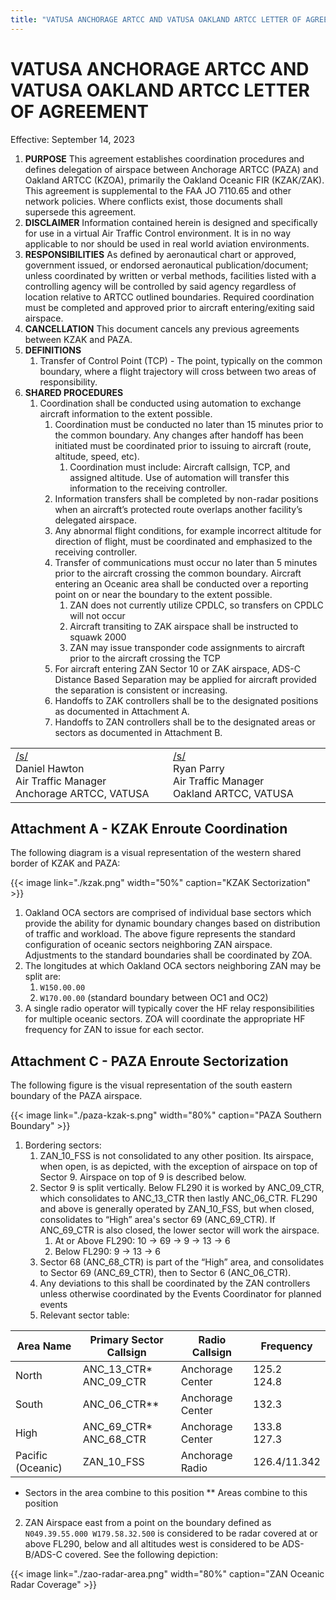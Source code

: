 ```yaml
---
title: "VATUSA ANCHORAGE ARTCC AND VATUSA OAKLAND ARTCC LETTER OF AGREEMENT"
---
```


# VATUSA ANCHORAGE ARTCC AND VATUSA OAKLAND ARTCC LETTER OF AGREEMENT

Effective: September 14, 2023

1. **PURPOSE** This agreement establishes coordination procedures and defines delegation of airspace between Anchorage ARTCC (PAZA) and Oakland ARTCC (KZOA), primarily the Oakland Oceanic FIR (KZAK/ZAK). This agreement is supplemental to the FAA JO 7110.65 and other network policies. Where conflicts exist, those documents shall supersede this agreement.
2. **DISCLAIMER** Information contained herein is designed and specifically for use in a virtual Air Traffic Control environment. It is in no way applicable to nor should be used in real world aviation environments.
3. **RESPONSIBILITIES** As defined by aeronautical chart or approved, government issued, or endorsed aeronautical publication/document; unless coordinated by written or verbal methods, facilities listed with a controlling agency will be controlled by said agency regardless of location relative to ARTCC outlined boundaries. Required coordination must be completed and approved prior to aircraft entering/exiting said airspace.
4. **CANCELLATION** This document cancels any previous agreements between KZAK and PAZA.
5. **DEFINITIONS**
   1. Transfer of Control Point (TCP) - The point, typically on the common boundary, where a flight trajectory will cross between two areas of responsibility.
5. **SHARED PROCEDURES**
   1. Coordination shall be conducted using automation to exchange aircraft information to the extent possible.
      1. Coordination must be conducted no later than 15 minutes prior to the common boundary. Any changes after handoff has been initiated must be coordinated prior to issuing to aircraft (route, altitude, speed, etc).
         1. Coordination must include: Aircraft callsign, TCP, and assigned altitude. Use of automation will transfer this information to the receiving controller.
      2. Information transfers shall be completed by non-radar positions when an aircraft’s protected route overlaps another facility’s delegated airspace.
      3. Any abnormal flight conditions, for example incorrect altitude for direction of flight, must be coordinated and emphasized to the receiving controller.
      4. Transfer of communications must occur no later than 5 minutes prior to the aircraft crossing the common boundary. Aircraft entering an Oceanic area shall be conducted over a reporting point on or near the boundary to the extent possible.
         1. ZAN does not currently utilize CPDLC, so transfers on CPDLC will not occur
         2. Aircraft transiting to ZAK airspace shall be instructed to squawk 2000
         3. ZAN may issue transponder code assignments to aircraft prior to the aircraft crossing the TCP
      5. For aircraft entering ZAN Sector 10 or ZAK airspace, ADS-C Distance Based Separation may be applied for aircraft provided the separation is consistent or increasing.
      6. Handoffs to ZAK controllers shall be to the designated positions as documented in Attachment A.
      7. Handoffs to ZAN controllers shall be to the designated areas or sectors as documented in Attachment B.

<table style="width: 100% !important; display: table; border:0;">
<tr><td style="width: 50%; border: 0;"><u> /s/ </u><br>Daniel Hawton<br>Air Traffic Manager<br>Anchorage ARTCC, VATUSA</td>
<td style="width: 50%; border: 0;"><u> /s/ </u><br>Ryan Parry<br>Air Traffic Manager<br>Oakland ARTCC, VATUSA</td></tr>
</table>

## Attachment A - KZAK Enroute Coordination

The following diagram is a visual representation of the western shared border of KZAK and PAZA:

{{< image link="./kzak.png" width="50%" caption="KZAK Sectorization" >}}

1. Oakland OCA sectors are comprised of individual base sectors which provide the ability for dynamic boundary changes based on distribution of traffic and workload. The above figure represents the standard configuration of oceanic sectors neighboring ZAN airspace. Adjustments to the standard boundaries shall be coordinated by ZOA.
2. The longitudes at which Oakland OCA sectors neighboring ZAN may be split are:
   1. `W150.00.00`
   2. `W170.00.00` (standard boundary between OC1 and OC2)
3. A single radio operator will typically cover the HF relay responsibilities for multiple oceanic sectors. ZOA will coordinate the appropriate HF frequency for ZAN to issue for each sector.

## Attachment C - PAZA Enroute Sectorization

The following figure is the visual representation of the south eastern boundary of the PAZA airspace.

{{< image link="./paza-kzak-s.png" width="80%" caption="PAZA Southern Boundary" >}}

1. Bordering sectors:
   1. ZAN_10_FSS is not consolidated to any other position. Its airspace, when open, is as depicted, with the exception of airspace on top of Sector 9. Airspace on top of 9 is described below.
   2. Sector 9 is split vertically. Below FL290 it is worked by ANC_09_CTR, which consolidates to ANC_13_CTR then lastly ANC_06_CTR. FL290 and above is generally operated by ZAN_10_FSS, but when closed, consolidates to “High” area's sector 69 (ANC_69_CTR). If ANC_69_CTR is also closed, the lower sector will work the airspace.
      1. At or Above FL290: 10 -> 69 -> 9 -> 13 -> 6
      2. Below FL290: 9 -> 13 -> 6
   3. Sector 68 (ANC_68_CTR) is part of the “High” area, and consolidates to Sector 69 (ANC_69_CTR), then to Sector 6 (ANC_06_CTR).
   4. Any deviations to this shall be coordinated by the ZAN controllers unless otherwise coordinated by the Events Coordinator for planned events
   5. Relevant sector table:

| Area Name | Primary Sector Callsign | Radio Callsign | Frequency |
| --------- | ----------------------- | -------------- | --------- |
| North | ANC_13_CTR*<br>ANC_09_CTR | Anchorage Center | 125.2<br>124.8 |
| South | ANC_06_CTR** | Anchorage Center | 132.3 |
| High | ANC_69_CTR*<br>ANC_68_CTR | Anchorage Center | 133.8<br>127.3 |
| Pacific (Oceanic) | ZAN_10_FSS | Anchorage Radio | 126.4/11.342 |

* Sectors in the area combine to this position
** Areas combine to this position

2. ZAN Airspace east from a point on the boundary defined as `N049.39.55.000 W179.58.32.500` is considered to be radar covered at or above FL290, below and all altitudes west is considered to be ADS-B/ADS-C covered. See the following depiction:

{{< image link="./zao-radar-area.png" width="80%" caption="ZAN Oceanic Radar Coverage" >}}
